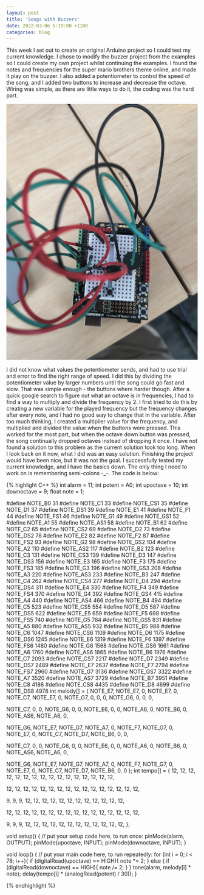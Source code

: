 ```yaml
---
layout: post
title: 'Songs with Buzzers'
date: 2022-03-06 5:19:00 +1100
categories: blog
---
```


This week I set out to create an original Arduino project so I could test my current knowledge. I chose to modify the buzzer project from the examples so I could create my own project whilst continuing the examples. I found the notes and frequencies for the super mario brothers theme online, and made it play on the buzzer. I also added a potentiometer to control the speed of the song, and I added two buttons to increase and decrease the octave. Wiring was simple, as there are little ways to do it, the coding was the hard part.

![Garage Door FSM Diagram](/assets/Arduino_Buzzer.jpg)

 I did not know what values the potentiometer sends, and had to use trial and error to find the right range of speed. I did this by dividing the potentiometer value by larger numbers until the song could go fast and slow. That was simple enough - the buttons where harder though. After a quick google search to figure out what an octave is in frequencies, I had to find a way to multiply and divide the frequency by 2. I first tried to do this by creating a new variable for the played frequency but the frequency changes after every note, and I had no good way to change that in the variable. After too much thinking, I created a multiplier value for the frequency, and multiplied and divided the value when the buttons were pressed. This worked for the most part, but when the octave down button was pressed, the song continually dropped octaves instead of dropping it once. I have not found a solution to this problem as the current solution took too long. When I look back on it now, what I did was an easy solution. Finishing the project would have been nice, but it was not the goal. I successfully tested my current knowledge, and I have the basics down. The only thing I need to work on is remembering semi-colons -_-. The code is below:

 {% highlight C++ %}
 int alarm = 11;
int potent = A0;
int upoctave = 10;
int downoctave = 9;
float note = 1;

#define NOTE_B0  31
#define NOTE_C1  33
#define NOTE_CS1 35
#define NOTE_D1  37
#define NOTE_DS1 39
#define NOTE_E1  41
#define NOTE_F1  44
#define NOTE_FS1 46
#define NOTE_G1  49
#define NOTE_GS1 52
#define NOTE_A1  55
#define NOTE_AS1 58
#define NOTE_B1  62
#define NOTE_C2  65
#define NOTE_CS2 69
#define NOTE_D2  73
#define NOTE_DS2 78
#define NOTE_E2  82
#define NOTE_F2  87
#define NOTE_FS2 93
#define NOTE_G2  98
#define NOTE_GS2 104
#define NOTE_A2  110
#define NOTE_AS2 117
#define NOTE_B2  123
#define NOTE_C3  131
#define NOTE_CS3 139
#define NOTE_D3  147
#define NOTE_DS3 156
#define NOTE_E3  165
#define NOTE_F3  175
#define NOTE_FS3 185
#define NOTE_G3  196
#define NOTE_GS3 208
#define NOTE_A3  220
#define NOTE_AS3 233
#define NOTE_B3  247
#define NOTE_C4  262
#define NOTE_CS4 277
#define NOTE_D4  294
#define NOTE_DS4 311
#define NOTE_E4  330
#define NOTE_F4  349
#define NOTE_FS4 370
#define NOTE_G4  392
#define NOTE_GS4 415
#define NOTE_A4  440
#define NOTE_AS4 466
#define NOTE_B4  494
#define NOTE_C5  523
#define NOTE_CS5 554
#define NOTE_D5  587
#define NOTE_DS5 622
#define NOTE_E5  659
#define NOTE_F5  698
#define NOTE_FS5 740
#define NOTE_G5  784
#define NOTE_GS5 831
#define NOTE_A5  880
#define NOTE_AS5 932
#define NOTE_B5  988
#define NOTE_C6  1047
#define NOTE_CS6 1109
#define NOTE_D6  1175
#define NOTE_DS6 1245
#define NOTE_E6  1319
#define NOTE_F6  1397
#define NOTE_FS6 1480
#define NOTE_G6  1568
#define NOTE_GS6 1661
#define NOTE_A6  1760
#define NOTE_AS6 1865
#define NOTE_B6  1976
#define NOTE_C7  2093
#define NOTE_CS7 2217
#define NOTE_D7  2349
#define NOTE_DS7 2489
#define NOTE_E7  2637
#define NOTE_F7  2794
#define NOTE_FS7 2960
#define NOTE_G7  3136
#define NOTE_GS7 3322
#define NOTE_A7  3520
#define NOTE_AS7 3729
#define NOTE_B7  3951
#define NOTE_C8  4186
#define NOTE_CS8 4435
#define NOTE_D8  4699
#define NOTE_DS8 4978
int melody[] = {
  NOTE_E7, NOTE_E7, 0, NOTE_E7,
  0, NOTE_C7, NOTE_E7, 0,
  NOTE_G7, 0, 0,  0,
  NOTE_G6, 0, 0, 0,

  NOTE_C7, 0, 0, NOTE_G6,
  0, 0, NOTE_E6, 0,
  0, NOTE_A6, 0, NOTE_B6,
  0, NOTE_AS6, NOTE_A6, 0,

  NOTE_G6, NOTE_E7, NOTE_G7,
  NOTE_A7, 0, NOTE_F7, NOTE_G7,
  0, NOTE_E7, 0, NOTE_C7,
  NOTE_D7, NOTE_B6, 0, 0,

  NOTE_C7, 0, 0, NOTE_G6,
  0, 0, NOTE_E6, 0,
  0, NOTE_A6, 0, NOTE_B6,
  0, NOTE_AS6, NOTE_A6, 0,

  NOTE_G6, NOTE_E7, NOTE_G7,
  NOTE_A7, 0, NOTE_F7, NOTE_G7,
  0, NOTE_E7, 0, NOTE_C7,
  NOTE_D7, NOTE_B6, 0, 0
};
int tempo[] = {
  12, 12, 12, 12,
  12, 12, 12, 12,
  12, 12, 12, 12,
  12, 12, 12, 12,

  12, 12, 12, 12,
  12, 12, 12, 12,
  12, 12, 12, 12,
  12, 12, 12, 12,

  9, 9, 9,
  12, 12, 12, 12,
  12, 12, 12, 12,
  12, 12, 12, 12,

  12, 12, 12, 12,
  12, 12, 12, 12,
  12, 12, 12, 12,
  12, 12, 12, 12,

  9, 9, 9,
  12, 12, 12, 12,
  12, 12, 12, 12,
  12, 12, 12, 12,
};

void setup() {
  // put your setup code here, to run once:
  pinMode(alarm, OUTPUT);
  pinMode(upoctave, INPUT);
  pinMode(downoctave, INPUT);
}

void loop() {
  // put your main code here, to run repeatedly:
  for (int i = 0; i < 78; i++){
    if (digitalRead(upoctave) == HIGH){
      note *= 2;
    }
    else {
      if (digitalRead(downoctave) == HIGH){
        note /= 2;
      }
    }
    tone(alarm, melody[i] * note);
    delay(tempo[i] * (analogRead(potent) /  30));
  }
  
 {% endhighlight %}